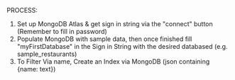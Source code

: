 PROCESS:

1. Set up MongoDB Atlas & get sign in string via the "connect" button (Remember to fill in password)
2. Populate MongoDB with sample data, then once finished fill "myFirstDatabase" in the Sign in String with the desired databased (e.g. sample_restaurants)
3. To Filter Via name, Create an Index via MongoDB (json containing {name: text})